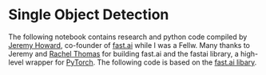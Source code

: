 # Single Object Detection

The following notebook contains research and python code compiled by [Jeremy Howard](http://www.fast.ai/about/#jeremy), co-founder of [fast.ai](http://course.fast.ai) while I was a Fellw. Many thanks to Jeremy and [Rachel Thomas](http://www.fast.ai/about/#rachel) for building fast.ai and the fastai library, a high-level wrapper for [PyTorch](http://pytorch.org). The following code is based on the [fast.ai libary](https://github.com/fastai/fastai/). 
